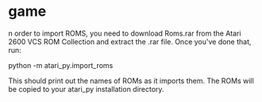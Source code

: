# game

n order to import ROMS, you need to download Roms.rar from the Atari 2600 VCS ROM Collection and extract the .rar file. Once you've done that, run:

python -m atari_py.import_roms <path to folder>

This should print out the names of ROMs as it imports them. The ROMs will be copied to your atari_py installation directory.
